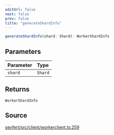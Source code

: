 ```yaml
---
editUrl: false
next: false
prev: false
title: "generateShardInfo"
---
```


```ts
generateShardInfo(shard: Shard): WorkerShardInfo
```

## Parameters

| Parameter | Type |
| :------ | :------ |
| `shard` | `Shard` |

## Returns

`WorkerShardInfo`

## Source

[seyfert/src/client/workerclient.ts:259](https://github.com/potoland/potocuit/blob/fe122a1/src/client/workerclient.ts#L259)
